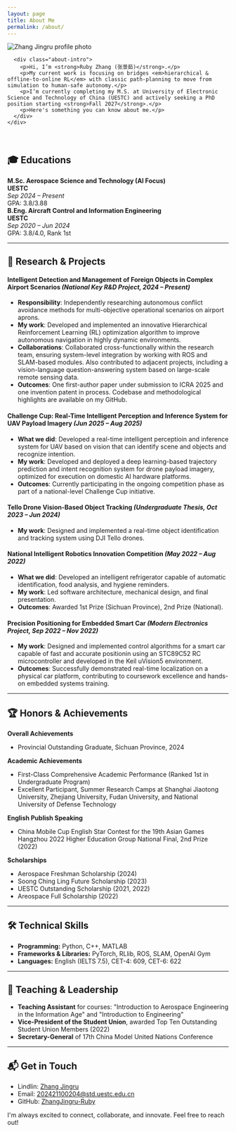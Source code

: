 ```yaml
---
layout: page
title: About Me
permalink: /about/
---
```


<section class="about-hero">
  <div class="container">
    <div class="about-wrapper">
      <div class="about-image">
        <img src="{{ site.baseurl }}/images/02.jpg" alt="Zhang Jingru profile photo" />
      </div>

      <div class="about-intro">
        <p>Hi, I’m <strong>Ruby Zhang (张景茹)</strong>.</p>
        <p>My current work is focusing on bridges <em>hierarchical & offline‑to‑online RL</em> with classic path‑planning to move from simulation to human‑safe autonomy.</p>
        <p>I’m currently completing my M.S. at University of Electronic Science and Technology of China (UESTC) and actively seeking a PhD position starting <strong>Fall 2027</strong>.</p>
        <p>Here's something you can know about me.</p>
      </div>
    </div>
  </div>
</section>

<div style="margin-top: 4rem;"></div>

<section class="about-education">
  <h2>🎓 Educations</h2>

  <div class="edu-row">
    <div class="edu-degree">
      <strong>M.Sc. Aerospace Science and Technology (AI Focus)</strong>
    </div>
    <div class="edu-school">
      <strong>UESTC</strong>
    </div>
    <div class="edu-time">
      <em>Sep 2024 – Present</em><br>
      GPA: 3.8/3.88
    </div>
  </div>

  <div class="edu-row">
    <div class="edu-degree">
      <strong>B.Eng. Aircraft Control and Information Engineering</strong>
    </div>
    <div class="edu-school">
      <strong>UESTC</strong>
    </div>
    <div class="edu-time">
      <em>Sep 2020 – Jun 2024</em><br>
      GPA: 3.8/4.0, Rank 1st
    </div>
  </div>
</section>


---

## 🚀 Research & Projects

#### Intelligent Detection and Management of Foreign Objects in Complex Airport Scenarios *(National Key R&D Project, 2024 – Present)*

- **Responsibility**: Independently researching autonomous conflict avoidance methods for multi-objective operational scenarios on airport aprons.
- **My work**: Developed and implemented an innovative Hierarchical Reinforcement Learning (RL) optimization algorithm to improve autonomous navigation in highly dynamic environments.
- **Collaborations**: Collaborated cross-functionally within the research team, ensuring system-level integration by working with ROS and SLAM-based modules. Also contributed to adjacent projects, including a vision-language question-answering system based on large-scale remote sensing data.
- **Outcomes**: One first-author paper under submission to ICRA 2025 and one invention patent in process. Codebase and methodological highlights are available on my GitHub.

#### Challenge Cup: Real-Time Intelligent Perception and Inference System for UAV Payload Imagery *(Jun 2025 – Aug 2025)*

- **What we did**: Developed a real-time intelligent perceptioin and inference system for UAV based on vision that can identify scene and objects and recognize intention.
- **My work**: Developed and deployed a deep learning-based trajectory prediction and intent recognition system for drone payload imagery, optimized for execution on domestic AI hardware platforms.
- **Outcomes**: Currently participating in the ongoing competition phase as part of a national-level Challenge Cup initiative.

#### Tello Drone Vision-Based Object Tracking *(Undergraduate Thesis, Oct 2023 – Jun 2024)*

- **My work**: Designed and implemented a real-time object identification and tracking system using DJI Tello drones.

#### National Intelligent Robotics Innovation Competition *(May 2022 – Aug 2022)*

- **What we did**: Developed an intelligent refrigerator capable of automatic identification, food analysis, and hygiene reminders.
- **My work**: Led software architecture, mechanical design, and final presentation.
- **Outcomes**: Awarded 1st Prize (Sichuan Province), 2nd Prize (National).

#### Precision Positioning for Embedded Smart Car *(Modern Electronics Project, Sep 2022 – Nov 2022)*

- **My work**: Designed and implemented control algorithms for a smart car capable of fast and accurate positionin using an STC89C52 RC microcontroller and developed in the Keil uVision5 environment.
- **Outcomes**: Successfully demonstrated real-time localization on a physical car platform, contributing to coursework excellence and hands-on embedded systems training.

---

## 🏆 Honors & Achievements

**Overall Achievements**
- Provincial Outstanding Graduate, Sichuan Province, 2024

**Academic Achievements**
- First-Class Comprehensive Academic Performance (Ranked 1st in Undergraduate Program)
- Excellent Participant, Summer Research Camps at Shanghai Jiaotong University, Zhejiang University, Fudan University, and National University of Defense Technology

**English Publish Speaking**
- China Mobile Cup English Star Contest for the 19th Asian Games Hangzhou 2022 Higher Education Group National Final, 2nd Prize (2022)

**Scholarships**
- Aerospace Freshman Scholarship (2024)
- Soong Ching Ling Future Scholarship (2023)
- UESTC Outstanding Scholarship (2021, 2022)
- Areospace Full Scholarship (2022)

---

## 🛠 Technical Skills

- **Programming:** Python, C++, MATLAB
- **Frameworks & Libraries:** PyTorch, RLlib, ROS, SLAM, OpenAI Gym
- **Languages:** English (IELTS 7.5), CET-4: 609, CET-6: 622

---

## 🌟 Teaching & Leadership

- **Teaching Assistant** for courses: "Introduction to Aerospace Engineering in the Information Age" and "Introduction to Engineering"
- **Vice-President of the Student Union**, awarded Top Ten Outstanding Student Union Members (2022)
- **Secretary-General** of 17th China Model United Nations Conference

---

## 📬 Get in Touch

- Lindlin: [Zhang Jingru](https://www.linkedin.com/in/景茹-张-146665357)
- Email: [202421100204@std.uestc.edu.cn](mailto:202421100204@std.uestc.edu.cn)
- GitHub: [ZhangJingru-Ruby](https://github.com/ZhangJingru-Ruby)

I'm always excited to connect, collaborate, and innovate. Feel free to reach out!
